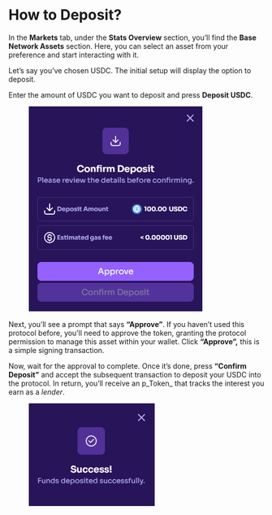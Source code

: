 # How to Deposit?

In the **Markets** tab, under the **Stats Overview** section, you’ll find the **Base Network Assets** section. Here, you can select an asset from your preference and start interacting with it.

Let’s say you’ve chosen USDC. The initial setup will display the option to deposit.

Enter the amount of USDC you want to deposit and press **Deposit USDC**.

<figure><img src="../.gitbook/assets/image (99).png" alt=""><figcaption></figcaption></figure>



Next, you’ll see a prompt that says **“Approve”**. If you haven’t used this protocol before, you’ll need to approve the token, granting the protocol permission to manage this asset within your wallet. Click **“Approve”,** this is a simple signing transaction.

Now, wait for the approval to complete. Once it’s done, press **“Confirm Deposit”** and accept the subsequent transaction to deposit your USDC into the protocol. In return, you’ll receive an p\_Token\_ that tracks the interest you earn as a _lender_.

<figure><img src="../.gitbook/assets/image (100).png" alt=""><figcaption></figcaption></figure>
